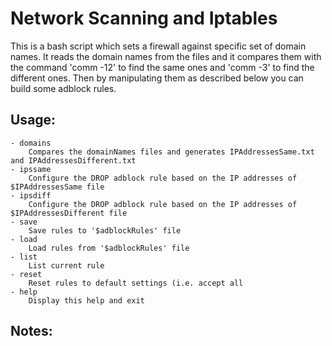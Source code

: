 # Network Scanning and Iptables

This is a bash script which sets a firewall against specific set of domain names.
It reads the domain names from the files and it compares them with the command 'comm -12'
to find the same ones and 'comm -3' to find the different ones. Then by manipulating them as
described below you can build some adblock rules.

## Usage:
    - domains  
        Compares the domainNames files and generates IPAddressesSame.txt and IPAddressesDifferent.txt
    - ipssame  
        Configure the DROP adblock rule based on the IP addresses of $IPAddressesSame file
    - ipsdiff  
        Configure the DROP adblock rule based on the IP addresses of $IPAddressesDifferent file
    - save  
        Save rules to '$adblockRules' file
    - load  
        Load rules from '$adblockRules' file
    - list  
        List current rule
    - reset  
        Reset rules to default settings (i.e. accept all
    - help  
        Display this help and exit

## Notes:

